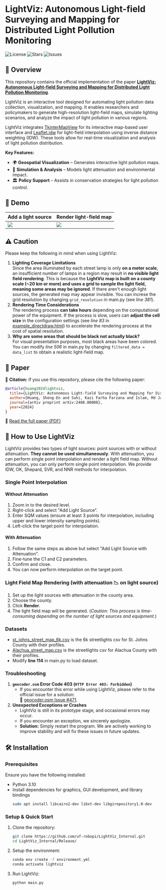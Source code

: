 # LightViz: Autonomous Light-field Surveying and Mapping for Distributed Light Pollution Monitoring

![License](https://img.shields.io/github/license/yourusername/LightViz)
![Stars](https://img.shields.io/github/stars/yourusername/LightViz)
![Issues](https://img.shields.io/github/issues/yourusername/LightViz)

## 📌 Overview

This repository contains the official implementation of the paper **[LightViz: Autonomous Light-field Surveying and Mapping for Distributed Light Pollution Monitoring](https://arxiv.org/abs/2408.00808)**.

LightViz is an interactive tool designed for automating light pollution data collection, visualization, and mapping. It enables researchers and policymakers to generate high-resolution light-field maps, simulate lighting scenarios, and analyze the impact of light pollution in various regions.

LightViz integrates [TkinterMapView](https://github.com/TomSchimansky/TkinterMapView) for its interactive map-based user interface and [Leaflet.idw](https://github.com/spatialsparks/Leaflet.idw) for light-field interpolation using inverse distance weighting (IDW). These tools allow for real-time visualization and analysis of light pollution distribution.

**Key Features:**
- 🌍 **Geospatial Visualization** – Generates interactive light pollution maps.
- 🔬 **Simulation & Analysis** – Models light attenuation and environmental impact.
- 🏛 **Policy Support** – Assists in conservation strategies for light pollution control.

## 🎥 Demo
| Add a light source | Render light-field map |
|-------|-------|
| ![](demo/edit.gif) | ![](demo/render.gif) |
## ⚠️ Caution

Please keep the following in mind when using LightViz:

1. **Lighting Coverage Limitations**    
Since the area illuminated by each street lamp is only **on a meter scale**, an insufficient number of lamps in a region may result in **no visible light field rendering**. This is because the **LightViz map is built on a county scale (~20 km or more) and uses a grid to sample the light field, meaning some areas may be ignored**. If there aren't enough light sources, the generated map may appear invisible. You can increse the grid resolution by changing `grid_resolution` in main.py (see *line 381*).
3. **Rendering Time Considerations**    
The rendering process **can take hours** depending on the computational power of the equipment. If the process is slow, users can **adjust the cell size** in the configuration settings (see *line 83* in [example_directdraw.html](src/example_directdraw.html)) to accelerate the rendering process at the cost of spatial resolution.
4. **Why are some areas that should be black not actually black?**    
For visual presentation purposes, most black areas have been colored. You can modify *line 506* in main.py by changing `filtered_data = data_list` to obtain a realistic light-field map.

## 📄 Paper

📜 **Citation:**
If you use this repository, please cite the following paper:
```bibtex
@article{huang2024lightviz,
  title={LightViz: Autonomous Light-field Surveying and Mapping for Distributed Light Pollution Monitoring},
  author={Huang, Sheng-En and Suhi, Kazi Farha Farzana and Islam, Md Jahidul},
  journal={arXiv preprint arXiv:2408.00808},
  year={2024}
}
```

📑 [Read the full paper (PDF)](https://arxiv.org/pdf/2408.00808.pdf)

## 📖 How to Use LightViz
LightViz provides two types of light sources: point sources with or without attenuation. **They cannot be used simultaneously**. With attenuation, you can perform single point interpolation and render a light field map. Without attenuation, you can only perform single point interpolation. We provide IDW, OK, Shepard, SVR, and NNR methods for interpolation.
### Single Point Interpolation
#### Without Attenuation
1. Zoom in to the desired level.
2. Right-click and select "Add Light Source".
3. Enter SQM values (ensure at least 3 points for interpolation, including upper and lower intensity sampling points).
4. Left-click the target point for interpolation.
#### With Attenuation
1. Follow the same steps as above but select "Add Light Source with Attenuation".
2. Fine-tune the C1 and C2 parameters.
3. Confirm and close.
4. You can now perform interpolation on the target point.
### Light Field Map Rendering (with attenuation 📉 on light source)
1. Set up the light sources with attenuation in the county area.
2. Choose the county.
3. Click **Render**.
4. The light field map will be generated. (*Caution: This process is time-consuming depending on the number of light sources and equipment.*)

### Datasets
- [st_johns_street_map_6k.csv](maps_files/st_johns_street_map_6k.csv) is the 6k streetlights csv for St. Johns County with their profiles.
- [Alachua_street_map.csv](maps_files/Alachua_street_map.csv) is the streetlights csv for Alachua County with their profiles.
- Modify **line 114** in main.py to load dataset.


### Troubleshooting
1. **`geocoder.osm` Error Code 403 (`HTTP Error 403: Forbidden`)**  
   - If you encounter this error while using LightViz, please refer to the official issue for a solution:  
     🔗 [geocoder.osm Issue #471](https://github.com/DenisCarriere/geocoder/issues/471).
2. **Unexpected Exceptions or Crashes**  
   - LightViz is still in its prototype stage, and occasional errors may occur.  
   - If you encounter an exception, we sincerely apologize.  
   - **Solution:** Simply restart the program. We are actively working to improve stability and will fix these issues in future updates.

## 🛠 Installation

### Prerequisites

Ensure you have the following installed:
- Python 3.10
- Install dependencies for graphics, GUI development, and library bindings
   ```bash
   sudo apt install libcairo2-dev libxt-dev libgirepository1.0-dev

### Setup & Quick Start

1. Clone the repository:
   ```bash
   git clone https://github.com/uf-robopi/LightViz_Internal.git
   cd LightViz_Internal/Release/
2. Setup the environment:
   ```bash
   conda env create -f environment.yml
   conda activate lightviz
3. Run LightViz:
   ```bash
   python main.py
